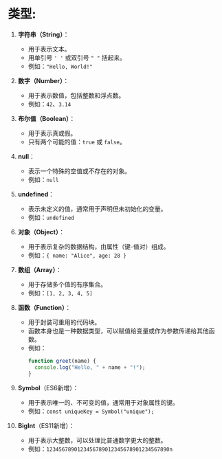 # **类型**:

1. **字符串（String）**：
   - 用于表示文本。
   - 用单引号 `' '` 或双引号 `" "` 括起来。
   - 例如：`"Hello, World!"`

2. **数字（Number）**：
   - 用于表示数值，包括整数和浮点数。
   - 例如：`42`、`3.14`

3. **布尔值（Boolean）**：
   - 用于表示真或假。
   - 只有两个可能的值：`true` 或 `false`。

4. **null**：
   - 表示一个特殊的空值或不存在的对象。
   - 例如：`null`

5. **undefined**：
   - 表示未定义的值，通常用于声明但未初始化的变量。
   - 例如：`undefined`

6. **对象（Object）**：
   - 用于表示复杂的数据结构，由属性（键-值对）组成。
   - 例如：`{ name: "Alice", age: 28 }`

7. **数组（Array）**：
   - 用于存储多个值的有序集合。
   - 例如：`[1, 2, 3, 4, 5]`

8. **函数（Function）**：
   - 用于封装可重用的代码块。
   - 函数本身也是一种数据类型，可以赋值给变量或作为参数传递给其他函数。
   - 例如：
     ```javascript
     function greet(name) {
       console.log("Hello, " + name + "!");
     }
     ```
9. **Symbol**（ES6新增）：
   - 用于表示唯一的、不可变的值，通常用于对象属性的键。
   - 例如：`const uniqueKey = Symbol("unique");`

10. **BigInt**（ES11新增）：
    - 用于表示大整数，可以处理比普通数字更大的整数。
    - 例如：`1234567890123456789012345678901234567890n`
